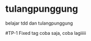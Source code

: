 tulangpunggung
==============

belajar tdd dan tulangpunggung


#TP-1 Fixed tag coba saja, coba  lagiiiii
